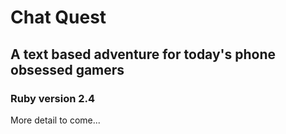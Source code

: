 # Chat Quest

## A text based adventure for today's phone obsessed gamers

### Ruby version 2.4

More detail to come...